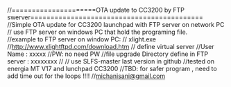 //=====================OTA update to CC3200 by FTP swerver===========================================<br>
//Simple OTA update for CC3200 launchpad with FTP server on network PC<br>
// use FTP server on windows PC that hold the programing file.<br>
//example to FTP server on window PC:
// xlight.exe
//http://www.xlightftpd.com/download.htm
// define virtual server
//User Name : xxxxx
//PW: no need PW
//file upgrade Directory define in FTP server :  xxxxxxxx
//
// use SLFS-master last version in github
//tested on energia MT V17 and lunchpad CC3200
//TBD:  for safer program , need to add time out for the loops !!!!
//michanisani@gmail.com

